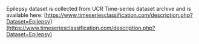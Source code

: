 Epilepsy dataset is collected from UCR Time-series dataset archive and is available here: [https://www.timeseriesclassification.com/description.php?Dataset=Epilepsy](https://www.timeseriesclassification.com/description.php?Dataset=Epilepsy)
